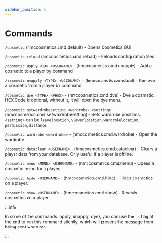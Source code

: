 ```yaml
---
sidebar_position: 1
---
```


# Commands

`/cosmetic` (hmccosmetics.cmd.default) - Opens Cosmetics GUI

`/cosmetic reload` (hmccosmetics.cmd.reload) - Reloads configuration files

`/cosmetic apply <ID> <USERNAME>` - (hmccosmetics.cmd.unapply) - Add a cosmetic to a player by command

`/cosmetic unapply <TYPE> <USERNAME>` - (hmccosmetics.cmd.set) - Remove a cosmetic from a player by command

`/cosmetic dye <TYPE> <#HEX>` - (hmccosmetics.cmd.dye) - Dye a cosmetic. HEX Code is optional, without it, it will open the dye menu.

`/cosmetic setwardrobesetting <wardrobe> <setting>` - (hmccosmetics.cmd.setwardrobesetting) - Sets wardrobe positions. `<setting>` can be `leavelocation`, `viewerlocation`, `wardrobelocation`, `permission`, `distance`. 

`/cosmetic wardrobe <wardrobe>` - (hmccosmetics.cmd.wardrobe) - Open the wardrobe.

`/cosmetic dataclear <USERNAME>` - (hmccosmetics.cmd.dataclear) - Clears a player data from your database. Only useful if a player is offline.

`/cosmetic menu <MENU> <USERNAME>` - (hmccosmetics.cmd.menu) - Opens a cosmetic menu for a player. 

`/cosmetic hide <USERNAME>` - (hmccosmetics.cmd.hide) - Hides cosmetics on a player.

`/cosmetic show <USERNAME>` - (hmccosmetics.cmd.show) - Reveals cosmetics on a player.

:::info

In some of the commands (apply, unapply, dye), you can use the `-s` flag at the end to run this command
silently, which will prevent the message from being sent when ran.

:::
